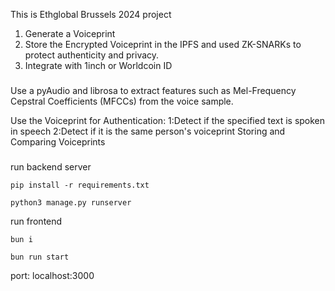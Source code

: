 This is Ethglobal Brussels 2024 project

1. Generate a Voiceprint
2. Store the Encrypted Voiceprint in the IPFS and used ZK-SNARKs to protect authenticity and privacy.
3. Integrate with 1inch or Worldcoin ID



###
Use a pyAudio and librosa to extract features such as Mel-Frequency Cepstral Coefficients (MFCCs) from the voice sample.

Use the Voiceprint for Authentication:
1:Detect if the specified text is spoken in speech 2:Detect if it is the same person's voiceprint
Storing and Comparing Voiceprints

###
run backend server
```
pip install -r requirements.txt
```
```
python3 manage.py runserver
```

run frontend
```
bun i
```
```
bun run start
```

port: localhost:3000